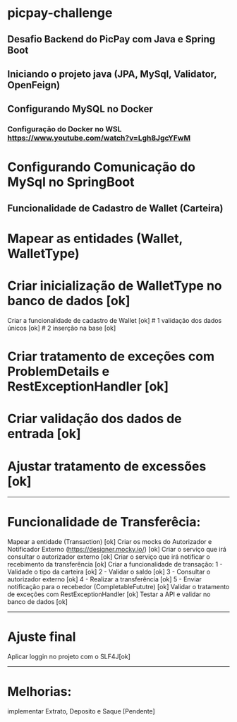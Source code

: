 # picpay-challenge
## Desafio Backend do PicPay com Java e Spring Boot

## Iniciando o projeto java (JPA, MySql, Validator, OpenFeign)
## Configurando MySQL no Docker
### Configuração do Docker no WSL https://www.youtube.com/watch?v=Lgh8JgcYFwM

# Configurando Comunicação do MySql no SpringBoot
## Funcionalidade de Cadastro de Wallet (Carteira) 

# Mapear as entidades (Wallet, WalletType) 
# Criar inicialização de WalletType no banco de dados [ok]
Criar a funcionalidade de cadastro de Wallet [ok]
	# 1 validação dos dados únicos [ok]
	# 2 inserção na base [ok]
# Criar tratamento de exceções com ProblemDetails e RestExceptionHandler [ok]
# Criar validação dos dados de entrada [ok]
# Ajustar tratamento de excessões [ok]

---

# Funcionalidade de Transferêcia:

Mapear a entidade (Transaction) [ok]
Criar os mocks do Autorizador e Notificador Externo (https://designer.mocky.io/) [ok]
Criar o serviço que irá consultar o autorizador externo [ok]
Criar o serviço que irá notificar o recebimento da transferência [ok]
Criar a funcionalidade de transação:
	1 - Validade o tipo da carteira [ok]
	2 - Validar o saldo [ok]
	3 - Consultar o autorizador externo [ok]
	4 - Realizar a transferência [ok]
	5 - Enviar notificação para o recebedor (CompletableFututre) [ok]
Validar o tratamento de exceções com RestExceptionHandler  [ok]
Testar a API e validar no banco de dados [ok]

---

# Ajuste final

Aplicar loggin no projeto com o SLF4J[ok]

--- 
# Melhorias:

implementar Extrato, Deposito e Saque [Pendente]
